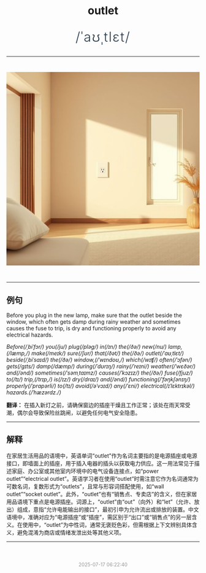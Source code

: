 <div align="center">

# outlet

<div style="margin: 30px 0;">
<h1 style="font-size: 2.5em; font-weight: 300; letter-spacing: 2px; margin: 0; color: #2c3e50;">
/ˈaʊˌtlɛt/
</h1>
</div>

</div>

---

<div align="center" style="margin: 40px 0;">

![outlet](images/outlet.png)

</div>

---

## 例句

Before you plug in the new lamp, make sure that the outlet beside the window, which often gets damp during rainy weather and sometimes causes the fuse to trip, is dry and functioning properly to avoid any electrical hazards.

*Before(/ˌbiˈfɔr/) you(/ju/) plug(/pləg/) in(/ɪn/) the(/ðə/) new(/nu/) lamp,(/læmp,/) make(/meɪk/) sure(/ʃʊr/) that(/ðət/) the(/ðə/) outlet(/ˈaʊˌtlɛt/) beside(/ˌbiˈsaɪd/) the(/ðə/) window,(/ˈwɪndoʊ,/) which(/wɪʧ/) often(/ˈɔfən/) gets(/gɪts/) damp(/dæmp/) during(/ˈdʊrɪŋ/) rainy(/ˈreɪni/) weather(/ˈwɛðər/) and(/ənd/) sometimes(/ˈsəmˌtaɪmz/) causes(/ˈkɔzɪz/) the(/ðə/) fuse(/fjuz/) to(/tɪ/) trip,(/trɪp,/) is(/ɪz/) dry(/draɪ/) and(/ənd/) functioning(/ˈfəŋkʃənɪŋ/) properly(/ˈprɑpərli/) to(/tɪ/) avoid(/əˈvɔɪd/) any(/ˈɛni/) electrical(/ɪˈlɛktrɪkəl/) hazards.(/ˈhæzərdz./)*

**翻译：** 在插入新灯之前，请确保窗边的插座干燥且工作正常；该处在雨天常受潮，偶尔会导致保险丝跳闸，以避免任何电气安全隐患。

---

## 解释

在家居生活用品的语境中，英语单词“outlet”作为名词主要指的是电源插座或电源接口，即墙面上的插座，用于插入电器的插头以获取电力供应。这一用法常见于描述家庭、办公室或其他室内环境中的电气设备连接点，如“power outlet”“electrical outlet”。英语学习者在使用“outlet”时需注意它作为名词通常为可数名词，复数形式为“outlets”，且常与形容词搭配使用，如“wall outlet”“socket outlet”。此外，“outlet”也有“销售点、专卖店”的含义，但在家居用品语境下重点是电源插座。词源上，“outlet”由“out”（向外）和“let”（允许、放出）组成，意指“允许电能输出的接口”，最初引申为允许流出或排放的装置。中文语境中，准确对应为“电源插座”或“插座”，需区别于“出口”或“销售点”的另一层含义。在使用中，“outlet”为中性词，通常无褒贬色彩，但需根据上下文辨别具体含义，避免混淆为商店或情绪发泄出处等其他义项。


---

<div align="center" style="margin-top: 50px;">
<small style="color: #999; font-size: 0.9em;">2025-07-17 06:22:40</small>
</div>
